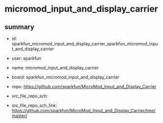 # micromod_input_and_display_carrier
 
## summary 
* id: sparkfun_micromod_input_and_display_carrier_sparkfun_micromod_input_and_display_carrier
* user: sparkfun
* name: micromod_input_and_display_carrier
* board: sparkfun_micromod_input_and_display_carrier
* repo: https://github.com/sparkfun/MicroMod_Input_and_Display_Carrier



* src_file_repo_sch: 
* src_file_repo_sch_link: https://github.com/sparkfun/MicroMod_Input_and_Display_Carrier/tree/master/






